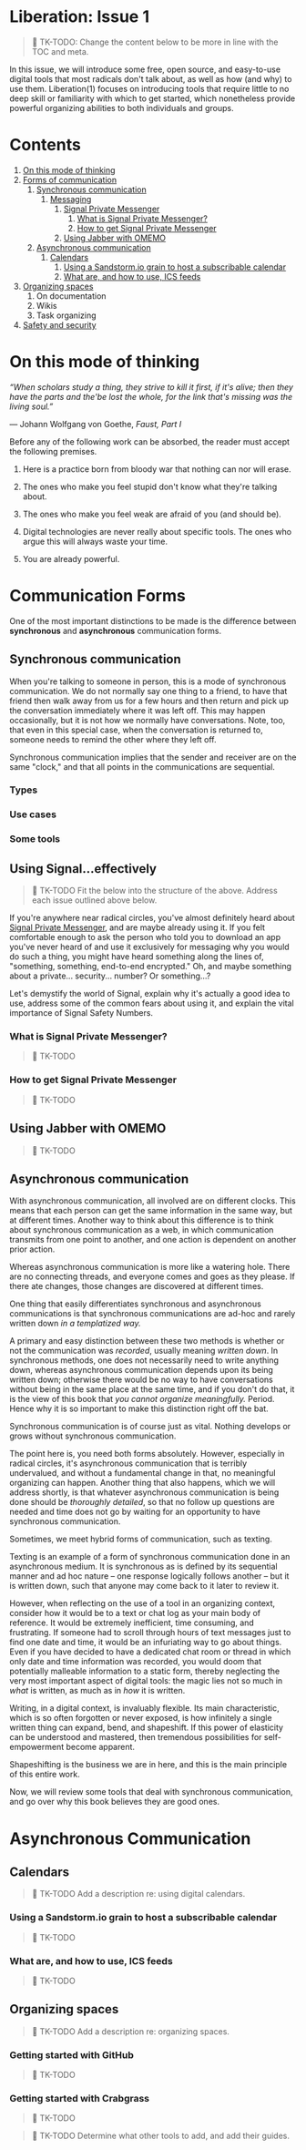 # Liberation: Issue 1

> :construction: TK-TODO: Change the content below to be more in line with the TOC and meta.

In this issue, we will introduce some free, open source, and easy-to-use digital tools that most radicals don't talk about, as well as how (and why) to use them. Liberation(1) focuses on introducing tools that require little to no deep skill or familiarity with which to get started, which nonetheless provide powerful organizing abilities to both individuals and groups.

# Contents

1. [On this mode of thinking](#on-this-mode-of-thiking)
1. [Forms of communication](#forms-of-communication)
    1. [Synchronous communication](#synchronous-communication)
        1. [Messaging](#messaging) 
            1. [Signal Private Messenger](#signal-private-messenge)
                1. [What is Signal Private Messenger?](#what-is-signal-private-messenger)
                1. [How to get Signal Private Messenger](#how-to-get-signal-private-messenger)
            1. [Using Jabber with OMEMO](#using-jabber-with-omemo)
     1. [Asynchronous communication](#asynchronous-communications)
         1. [Calendars](#calendars)
            1. [Using a Sandstorm.io grain to host a subscribable calendar](#using-a-sandstormio-grain-to-host-a-subscribable-calendar)
            1. [What are, and how to use, ICS feeds](#what-are-and-how-to-use-ics-feeds)
1. [Organizing spaces](#organizing-spaces)
    1. On documentation
    1. Wikis
    1. Task organizing
1. [Safety and security](#safety-and-security)

# On this mode of thinking

_“When scholars study a thing, they strive to kill it first, if it's alive; then they have the parts and the'be lost the whole, for the link that's missing was the living soul.”_

― Johann Wolfgang von Goethe, _Faust, Part I_

Before any of the following work can be absorbed, the reader must accept the following premises.

1. Here is a practice born from bloody war that nothing can nor will erase.

1. The ones who make you feel stupid don't know what they're talking about.

1. The ones who make you feel weak are afraid of you (and should be).

1. Digital technologies are never really about specific tools. The ones who argue this will always waste your time. 

1. You are already powerful.

# Communication Forms

One of the most important distinctions to be made is the difference between **synchronous** and **asynchronous** communication forms.

## Synchronous communication

When you're talking to someone in person, this is a mode of synchronous communication. We do not normally say one thing to a friend, to have that friend then walk away from us for a few hours and then return and pick up the conversation immediately where it was left off. This may happen occasionally, but it is not how we normally have conversations. Note, too, that even in this special case, when the conversation is returned to, someone needs to remind the other where they left off.

Synchronous communication implies that the sender and receiver are on the same "clock," and that all points in the communications are sequential.

### Types

### Use cases

### Some tools

## Using Signal…effectively

  >  :construction: TK-TODO Fit the below into the structure of the above. Address each issue outlined above below.

If you're anywhere near radical circles, you've almost definitely heard about [Signal Private Messenger](https://signal.org), and are maybe already using it. If you felt comfortable enough to ask the person who told you to download an app you've never heard of and use it exclusively for messaging why you would do such a thing, you might have heard something along the lines of, "something, something, end-to-end encrypted." Oh, and maybe something about a private... security... number? Or something...?

Let's demystify the world of Signal, explain why it's actually a good idea to use, address some of the common fears about using it, and explain the vital importance of Signal Safety Numbers.

### What is Signal Private Messenger?

> :construction: TK-TODO

### How to get Signal Private Messenger

> :construction: TK-TODO

## Using Jabber with OMEMO
> :construction: TK-TODO


## Asynchronous communication

With asynchronous communication, all involved are on different clocks. This means that each person can get the same information in the same way, but at different times. Another way to think about this difference is to think about synchronous communication as a web, in which communication transmits from one point to another, and one action is dependent on another prior action.

Whereas asynchronous communication is more like a watering hole. There are no connecting threads, and everyone comes and goes as they please. If there ate changes, those changes are discovered at different times.

One thing that easily differentiates synchronous and asynchronous communications is that synchronous communications are ad-hoc and rarely written down _in a templatized way._

A primary and easy distinction between these two methods is whether or not the communication was _recorded_, usually meaning _written down_. In synchronous methods, one does not necessarily need to write anything down, whereas asynchronous communication depends upon its being written down; otherwise there would be no way to have conversations without being in the same place at the same time, and if you don't do that, it is the view of this book that _you cannot organize meaningfully._ Period. Hence why it is so important to make this distinction right off the bat.

Synchronous communication is of course just as vital. Nothing develops or grows without synchronous communication.

The point here is, you need both forms absolutely. However, especially in radical circles, it's asynchronous communication that is terribly undervalued, and without a fundamental change in that, no meaningful organizing can happen. Another thing that also happens, which we will address shortly, is that whatever asynchronous communication is being done should be _thoroughly detailed_, so that no follow up questions are needed and time does not go by waiting for an opportunity to have synchronous communication.

Sometimes, we meet hybrid forms of communication, such as texting.

Texting is an example of a form of synchronous communication done in an asynchronous medium. It is synchronous as is defined by its sequential manner and ad hoc nature – one response logically follows another – but it is written down, such that anyone may come back to it later to review it.

However, when reflecting on the use of a tool in an organizing context, consider how it would be to a text or chat log as your main body of reference. It would be extremely inefficient, time consuming, and frustrating. If someone had to scroll through hours of text messages just to find one date and time, it would be an infuriating way to go about things. Even if you have decided to have a dedicated chat room or thread in which only date and time information was recorded, you would doom that potentially malleable information to a static form, thereby neglecting the very most important aspect of digital tools: the magic lies not so much in _what_ is written, as much as in _how_ it is written.

Writing, in a digital context, is invaluably flexible. Its main characteristic, which is so often forgotten or never exposed, is how infinitely a single written thing can expand, bend, and shapeshift. If this power of elasticity can be understood and mastered, then tremendous possibilities for self-empowerment become apparent.

Shapeshifting is the business we are in here, and this is the main principle of this entire work.

Now, we will review some tools that deal with synchronous communication, and go over why this book believes they are good ones.


# Asynchronous Communication

## Calendars

> :construction: TK-TODO Add a description re: using digital calendars.

### Using a Sandstorm.io grain to host a subscribable calendar
> :construction: TK-TODO

### What are, and how to use, ICS feeds
> :construction: TK-TODO

## Organizing spaces
> :construction: TK-TODO Add a description re: organizing spaces.

### Getting started with GitHub
> :construction: TK-TODO

### Getting started with Crabgrass
> :construction: TK-TODO

> :construction: TK-TODO Determine what other tools to add, and add their guides.
